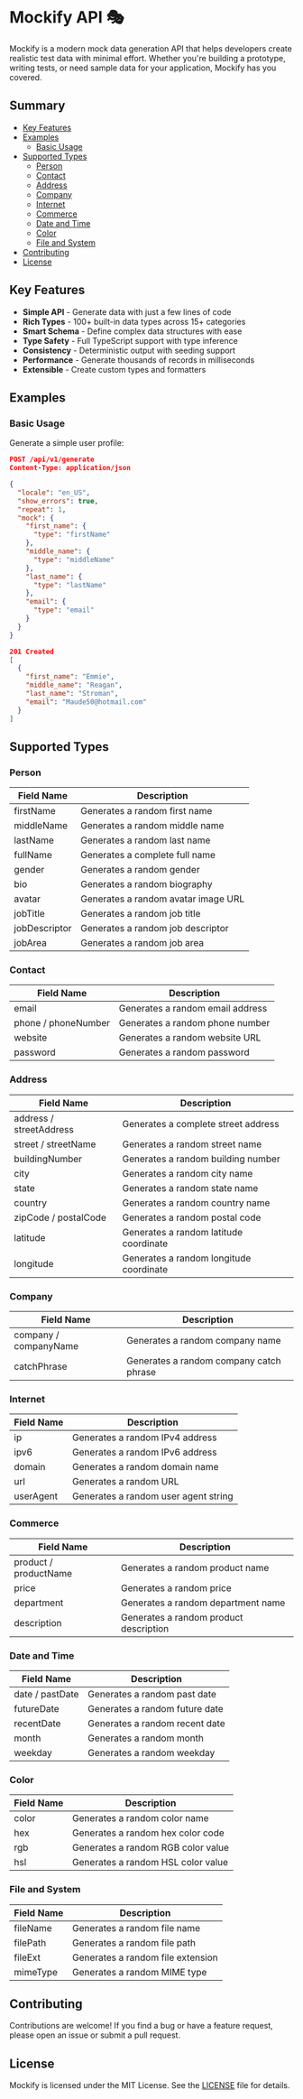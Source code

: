 # Mockify API 🎭

Mockify is a modern mock data generation API that helps developers create realistic test data with minimal effort. Whether you're building a prototype, writing tests, or need sample data for your application, Mockify has you covered.

## Summary
- [Key Features](#key-features)
- [Examples](#examples)
  - [Basic Usage](#basic-usage)
- [Supported Types](#supported-types)
  - [Person](#person)
  - [Contact](#contact)
  - [Address](#address)
  - [Company](#company)
  - [Internet](#internet)
  - [Commerce](#commerce)
  - [Date and Time](#date-and-time)
  - [Color](#color)
  - [File and System](#file-and-system)
- [Contributing](#contributing)
- [License](#license)

## Key Features

- **Simple API** - Generate data with just a few lines of code
- **Rich Types** - 100+ built-in data types across 15+ categories
- **Smart Schema** - Define complex data structures with ease
- **Type Safety** - Full TypeScript support with type inference
- **Consistency** - Deterministic output with seeding support
- **Performance** - Generate thousands of records in milliseconds
- **Extensible** - Create custom types and formatters

## Examples

### Basic Usage

Generate a simple user profile:

```json
POST /api/v1/generate
Content-Type: application/json

{
  "locale": "en_US",
  "show_errors": true,
  "repeat": 1,
  "mock": {
    "first_name": {
      "type": "firstName"
    },
    "middle_name": {
      "type": "middleName"
    },
    "last_name": {
      "type": "lastName"
    },
    "email": {
      "type": "email"
    }
  }
}
```

```json
201 Created
[
  {
    "first_name": "Emmie",
    "middle_name": "Reagan",
    "last_name": "Stroman",
    "email": "Maude50@hotmail.com"
  }
]
```

## Supported Types

### Person
| Field Name | Description |
|------------|-------------|
| firstName | Generates a random first name |
| middleName | Generates a random middle name |
| lastName | Generates a random last name |
| fullName | Generates a complete full name |
| gender | Generates a random gender |
| bio | Generates a random biography |
| avatar | Generates a random avatar image URL |
| jobTitle | Generates a random job title |
| jobDescriptor | Generates a random job descriptor |
| jobArea | Generates a random job area |

### Contact
| Field Name | Description |
|------------|-------------|
| email | Generates a random email address |
| phone / phoneNumber | Generates a random phone number |
| website | Generates a random website URL |
| password | Generates a random password |

### Address
| Field Name | Description |
|------------|-------------|
| address / streetAddress | Generates a complete street address |
| street / streetName | Generates a random street name |
| buildingNumber | Generates a random building number |
| city | Generates a random city name |
| state | Generates a random state name |
| country | Generates a random country name |
| zipCode / postalCode | Generates a random postal code |
| latitude | Generates a random latitude coordinate |
| longitude | Generates a random longitude coordinate |

### Company
| Field Name | Description |
|------------|-------------|
| company / companyName | Generates a random company name |
| catchPhrase | Generates a random company catch phrase |

### Internet
| Field Name | Description |
|------------|-------------|
| ip | Generates a random IPv4 address |
| ipv6 | Generates a random IPv6 address |
| domain | Generates a random domain name |
| url | Generates a random URL |
| userAgent | Generates a random user agent string |

### Commerce
| Field Name | Description |
|------------|-------------|
| product / productName | Generates a random product name |
| price | Generates a random price |
| department | Generates a random department name |
| description | Generates a random product description |

### Date and Time
| Field Name | Description |
|------------|-------------|
| date / pastDate | Generates a random past date |
| futureDate | Generates a random future date |
| recentDate | Generates a random recent date |
| month | Generates a random month |
| weekday | Generates a random weekday |

### Color
| Field Name | Description |
|------------|-------------|
| color | Generates a random color name |
| hex | Generates a random hex color code |
| rgb | Generates a random RGB color value |
| hsl | Generates a random HSL color value |

### File and System
| Field Name | Description |
|------------|-------------|
| fileName | Generates a random file name |
| filePath | Generates a random file path |
| fileExt | Generates a random file extension |
| mimeType | Generates a random MIME type |

## Contributing

Contributions are welcome! If you find a bug or have a feature request, please open an issue or submit a pull request.

## License

Mockify is licensed under the MIT License. See the [LICENSE](LICENSE) file for details.